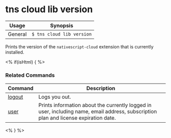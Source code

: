 tns cloud lib version
==========

Usage | Synopsis
------|-------
General | `$ tns cloud lib version`

Prints the version of the `nativescript-cloud` extension that is currently installed.

<% if(isHtml) { %>
### Related Commands

Command | Description
----------|----------
[logout](logout.html) | Logs you out.
[user](user.html) | Prints information about the currently logged in user, including name, email address, subscription plan and license expiration date.
<% } %>
